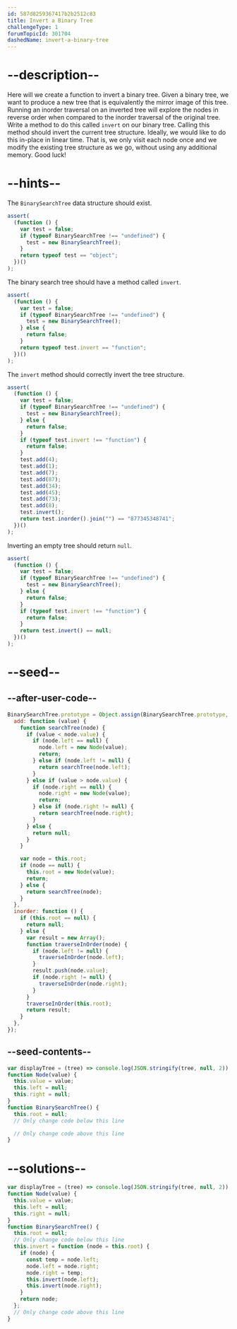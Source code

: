 ```yaml
---
id: 587d8259367417b2b2512c83
title: Invert a Binary Tree
challengeType: 1
forumTopicId: 301704
dashedName: invert-a-binary-tree
---
```


# --description--

Here will we create a function to invert a binary tree. Given a binary tree, we want to produce a new tree that is equivalently the mirror image of this tree. Running an inorder traversal on an inverted tree will explore the nodes in reverse order when compared to the inorder traversal of the original tree. Write a method to do this called `invert` on our binary tree. Calling this method should invert the current tree structure. Ideally, we would like to do this in-place in linear time. That is, we only visit each node once and we modify the existing tree structure as we go, without using any additional memory. Good luck!

# --hints--

The `BinarySearchTree` data structure should exist.

```js
assert(
  (function () {
    var test = false;
    if (typeof BinarySearchTree !== "undefined") {
      test = new BinarySearchTree();
    }
    return typeof test == "object";
  })()
);
```

The binary search tree should have a method called `invert`.

```js
assert(
  (function () {
    var test = false;
    if (typeof BinarySearchTree !== "undefined") {
      test = new BinarySearchTree();
    } else {
      return false;
    }
    return typeof test.invert == "function";
  })()
);
```

The `invert` method should correctly invert the tree structure.

```js
assert(
  (function () {
    var test = false;
    if (typeof BinarySearchTree !== "undefined") {
      test = new BinarySearchTree();
    } else {
      return false;
    }
    if (typeof test.invert !== "function") {
      return false;
    }
    test.add(4);
    test.add(1);
    test.add(7);
    test.add(87);
    test.add(34);
    test.add(45);
    test.add(73);
    test.add(8);
    test.invert();
    return test.inorder().join("") == "877345348741";
  })()
);
```

Inverting an empty tree should return `null`.

```js
assert(
  (function () {
    var test = false;
    if (typeof BinarySearchTree !== "undefined") {
      test = new BinarySearchTree();
    } else {
      return false;
    }
    if (typeof test.invert !== "function") {
      return false;
    }
    return test.invert() == null;
  })()
);
```

# --seed--

## --after-user-code--

```js
BinarySearchTree.prototype = Object.assign(BinarySearchTree.prototype, {
  add: function (value) {
    function searchTree(node) {
      if (value < node.value) {
        if (node.left == null) {
          node.left = new Node(value);
          return;
        } else if (node.left != null) {
          return searchTree(node.left);
        }
      } else if (value > node.value) {
        if (node.right == null) {
          node.right = new Node(value);
          return;
        } else if (node.right != null) {
          return searchTree(node.right);
        }
      } else {
        return null;
      }
    }

    var node = this.root;
    if (node == null) {
      this.root = new Node(value);
      return;
    } else {
      return searchTree(node);
    }
  },
  inorder: function () {
    if (this.root == null) {
      return null;
    } else {
      var result = new Array();
      function traverseInOrder(node) {
        if (node.left != null) {
          traverseInOrder(node.left);
        }
        result.push(node.value);
        if (node.right != null) {
          traverseInOrder(node.right);
        }
      }
      traverseInOrder(this.root);
      return result;
    }
  },
});
```

## --seed-contents--

```js
var displayTree = (tree) => console.log(JSON.stringify(tree, null, 2));
function Node(value) {
  this.value = value;
  this.left = null;
  this.right = null;
}
function BinarySearchTree() {
  this.root = null;
  // Only change code below this line

  // Only change code above this line
}
```

# --solutions--

```js
var displayTree = (tree) => console.log(JSON.stringify(tree, null, 2));
function Node(value) {
  this.value = value;
  this.left = null;
  this.right = null;
}
function BinarySearchTree() {
  this.root = null;
  // Only change code below this line
  this.invert = function (node = this.root) {
    if (node) {
      const temp = node.left;
      node.left = node.right;
      node.right = temp;
      this.invert(node.left);
      this.invert(node.right);
    }
    return node;
  };
  // Only change code above this line
}
```
